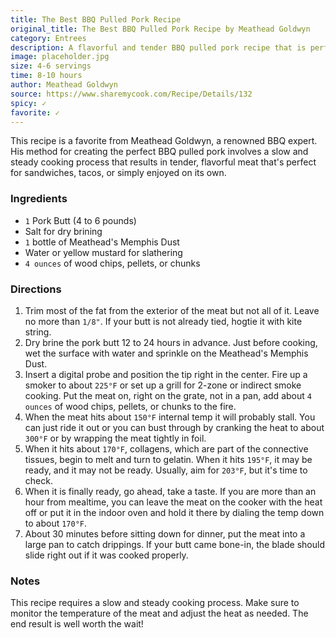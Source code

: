 ```yaml
---
title: The Best BBQ Pulled Pork Recipe
original_title: The Best BBQ Pulled Pork Recipe by Meathead Goldwyn
category: Entrees
description: A flavorful and tender BBQ pulled pork recipe that is perfect for any occasion.
image: placeholder.jpg
size: 4-6 servings
time: 8-10 hours
author: Meathead Goldwyn
source: https://www.sharemycook.com/Recipe/Details/132
spicy: ✓
favorite: ✓
---
```


This recipe is a favorite from Meathead Goldwyn, a renowned BBQ expert. His method for creating the perfect BBQ pulled pork involves a slow and steady cooking process that results in tender, flavorful meat that's perfect for sandwiches, tacos, or simply enjoyed on its own.

### Ingredients

* `1` Pork Butt (4 to 6 pounds)
* Salt for dry brining
* `1` bottle of Meathead's Memphis Dust
* Water or yellow mustard for slathering
* `4 ounces` of wood chips, pellets, or chunks

### Directions

1. Trim most of the fat from the exterior of the meat but not all of it. Leave no more than `1/8"`. If your butt is not already tied, hogtie it with kite string.
2. Dry brine the pork butt 12 to 24 hours in advance. Just before cooking, wet the surface with water and sprinkle on the Meathead's Memphis Dust.
3. Insert a digital probe and position the tip right in the center. Fire up a smoker to about `225°F` or set up a grill for 2-zone or indirect smoke cooking. Put the meat on, right on the grate, not in a pan, add about `4 ounces` of wood chips, pellets, or chunks to the fire.
4. When the meat hits about `150°F` internal temp it will probably stall. You can just ride it out or you can bust through by cranking the heat to about `300°F` or by wrapping the meat tightly in foil.
5. When it hits about `170°F`, collagens, which are part of the connective tissues, begin to melt and turn to gelatin. When it hits `195°F`, it may be ready, and it may not be ready. Usually, aim for `203°F`, but it's time to check.
6. When it is finally ready, go ahead, take a taste. If you are more than an hour from mealtime, you can leave the meat on the cooker with the heat off or put it in the indoor oven and hold it there by dialing the temp down to about `170°F`.
7. About 30 minutes before sitting down for dinner, put the meat into a large pan to catch drippings. If your butt came bone-in, the blade should slide right out if it was cooked properly.

### Notes

This recipe requires a slow and steady cooking process. Make sure to monitor the temperature of the meat and adjust the heat as needed. The end result is well worth the wait!